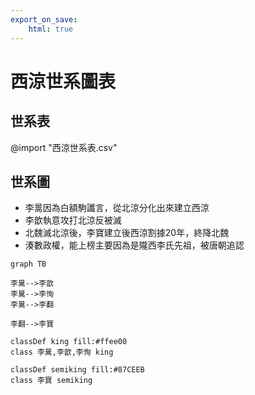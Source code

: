 ```yaml
---
export_on_save:
    html: true
---
```


# 西涼世系圖表

## 世系表

@import "西涼世系表.csv"

## 世系圖

- 李暠因為白額駒讖言，從北涼分化出來建立西涼
- 李歆執意攻打北涼反被滅
- 北魏滅北涼後，李寶建立後西涼割據20年，終降北魏
- 湊數政權，能上榜主要因為是隴西李氏先祖，被唐朝追認

```mermaid
graph TB

李暠-->李歆
李暠-->李恂
李暠-->李翻

李翻-->李寶

classDef king fill:#ffee00
class 李暠,李歆,李恂 king

classDef semiking fill:#87CEEB
class 李寶 semiking
```